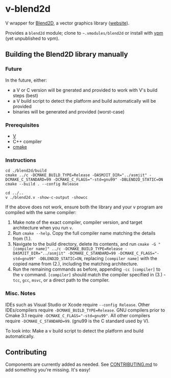 # v-blend2d

V wrapper for [Blend2D](https://github.com/blend2d/blend2d), a vector graphics library ([website](https://blend2d.com/)).

Provides a `blend2d` module; clone to `~.vmodules/blend2d` or install with [vpm](https://vpm.vlang.io/) (yet unpublished to vpm).

## Building the Blend2D library manually

### Future

In the future, either:
 - a V or C version will be gnerated and provided to work with V's build steps (best)
 - a V build script to detect the platform and build automatically will be provided
 - binaries will be generated and provided (worst-case)

### Prerequisites
* [V](https://vlang.io/)
* C++ compiler
* [cmake](https://cmake.org/download/)

### Instructions
```
cd ./blend2d/build
cmake ../c -DCMAKE_BUILD_TYPE=Release -DASMJIT_DIR="../asmjit" -DCMAKE_C_STANDARD=99 -DCMAKE_C_FLAGS="-std=gnu99" -DBLEND2D_STATIC=ON
cmake --build . --config Release

cd ../..
v ./blend2d.v -show-c-output -showcc
```

If the above does not work, ensure both the library and your v program are compiled with the same compiler:
1. Make note of the exact compiler, compiler version, and target architecture when you run `v`.
2. Run `cmake --help`. Copy the full compiler name matching the details from (1.).
3. Navigate to the build directory, delete its contents, and run `cmake -G "[compiler name]" ../c -DCMAKE_BUILD_TYPE=Release -DASMJIT_DIR="../asmjit" -DCMAKE_C_STANDARD=99 -DCMAKE_C_FLAGS="-std=gnu99" -DBLEND2D_STATIC=ON`, replacing `[compiler name]` with the copied name from (2.), including the matching architecture.
4. Run the remaining commands as before, appending `-cc [compiler]` to the v command. `[compiler]` should match the compiler specified in (3.) - `tcc`, `gcc`, `msvc`, or a direct path to the compiler.

### Misc. Notes

IDEs such as Visual Studio or Xcode require `--config Release`. Other IDEs/compilers require `-DCMAKE_BUILD_TYPE=Release`.
GNU compilers prior to Cmake 3.1 require `-DCMAKE_C_FLAGS="-std=gnu99"`. All other compilers require `-DCMAKE_C_STANDARD=99`. (gnu99 is the C standard used by V).

To look into: Make a v build script to detect the platform and build automatically.

## Contributing

Components are currently added as needed. See [CONTRIBUTING.md](https://github.com/Ben-Fields/v-blend2d/blob/master/CONTRIBUTING.md) to add something you're missing. It's easy!

